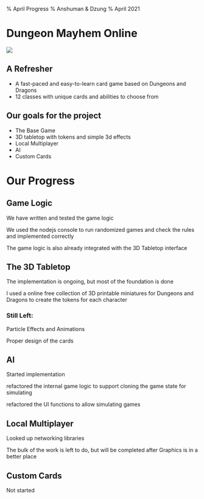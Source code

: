 % April Progress
% Anshuman & Dzung
% April 2021

# Dungeon Mayhem Online

![](dm.png)

## A Refresher

- A fast-paced and easy-to-learn card game based on Dungeons and Dragons
- 12 classes with unique cards and abilities to choose from

## Our goals for the project

- The Base Game 
- 3D tabletop with tokens and simple 3d effects 
- Local Multiplayer
- AI
- Custom Cards

# Our Progress 

## Game Logic

We have written and tested the game logic

We used the nodejs console to run randomized games and check the rules and implemented correctly

The game logic is also already integrated with the 3D Tabletop interface

## The 3D Tabletop

The implementation is ongoing, but most of the foundation is done

I used a online free collection of 3D printable miniatures for Dungeons and Dragons to create the tokens for each character

### Still Left:

Particle Effects and Animations

Proper design of the cards

## AI

Started implementation

refactored the internal game logic to support cloning the game state for simulating

refactored the UI functions to allow simulating games

## Local Multiplayer

Looked up networking libraries

The bulk of the work is left to do, but will be completed after Graphics is in a better place

## Custom Cards

Not started